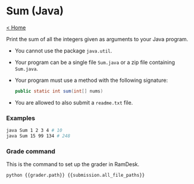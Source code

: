 # Sum (Java)

[< Home](../../README.md)

Print the sum of all the integers given as arguments to your Java program.
* You cannot use the package `java.util`.
* Your program can be a single file `Sum.java` or a zip file containing `Sum.java`.
* Your program must use a method with the following signature:
    ```java
    public static int sum(int[] nums)
    ```

* You are allowed to also submit a `readme.txt` file.

### Examples

```bash
java Sum 1 2 3 4 # 10
java Sum 15 99 134 # 248
```

### Grade command

This is the command to set up the grader in RamDesk.

```bash
python {{grader.path}} {{submission.all_file_paths}}
```
